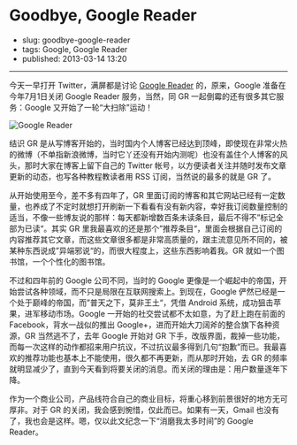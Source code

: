 # Goodbye, Google Reader

- slug: goodbye-google-reader
- tags: Google, Google Reader
- published: 2013-03-14 13:20

-------------------------

今天一早打开 Twitter，满屏都是讨论 [Google Reader][1] 的，原来，Google 准备在今年7月1日关闭 Google Reader 服务，当然，同 GR 一起倒霉的还有很多其它服务：Google 又开始了一轮“大扫除”运动！

![Google Reader](http://img.serholiu.com/blog/2013031401.png)

结识 GR 是从写博客开始的，当时国内个人博客已经达到顶峰，即使现在非常火热的微博（不单指新浪微博，当时它丫还没有开始内测呢）也没有盖住个人博客的风头，那时大家在博客上留下自己的 Twitter 帐号，以方便读者关注并随时发布文章更新的动态，也写各种教程教读者用 RSS 订阅，当然说的最多的就是 GR 了。


从开始使用至今，差不多有四年了，GR 里面订阅的博客和其它网站已经有一定数量，也养成了不定时就想打开刷新一下看看有没有新内容，幸好我订阅数量控制的适当，不像一些博友说的那样：每天都新增数百条未读条目，最后不得不”标记全部为已读“。其实 GR 里我最喜欢的还是那个”推荐条目“，里面会根据自己订阅的内容推荐其它文章，而这些文章很多都是非常高质量的，跟主流意见所不同的，被某种东西说成”异端邪说“的，而很大程度上，这些东西影响着我。GR 就如一个图书馆，一个个性化的图书馆。

不过和四年前的 Google 公司不同，当时的 Google 更像是一个崛起中的帝国，开始尝试各种领域，而不只是局限在互联网搜索上。到现在，Google 俨然已经是一个处于巅峰的帝国，而”普天之下，莫非王土“，凭借 Android 系统，成功狙击苹果，进军移动市场。Google 一开始的社交尝试都不太如意，为了赶上跑在前面的 Facebook，背水一战似的推出 Google+，进而开始大刀阔斧的整合旗下各种资源，GR 当然逃不了，去年 Google 开始对 GR 下手，改版界面，裁掉一些功能，而每一次这样的动作都招来用户抗议，不过抗议最多得到几句“抱歉”而已。我最喜欢的推荐功能也基本上不能使用，很久都不再更新，而从那时开始，去 GR 的频率就明显减少了，直到今天看到将要关闭的消息。而关闭的理由是：用户数量逐年下降。

作为一个商业公司，产品线符合自己的商业目标，将重心移到前景很好的地方无可厚非。对于 GR 的关闭，我会感到惋惜，仅此而已。如果有一天，Gmail 也没有了，我也会是这样。嗯，仅以此文纪念一下“消磨我太多时间”的 Google Reader。

[1]:http://www.google.com/reader


